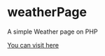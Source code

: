 # weatherPage
A simple Weather page on PHP 


[You can visit here](http://79.170.40.235/learninghosting.com/PHP/weather.php?)
